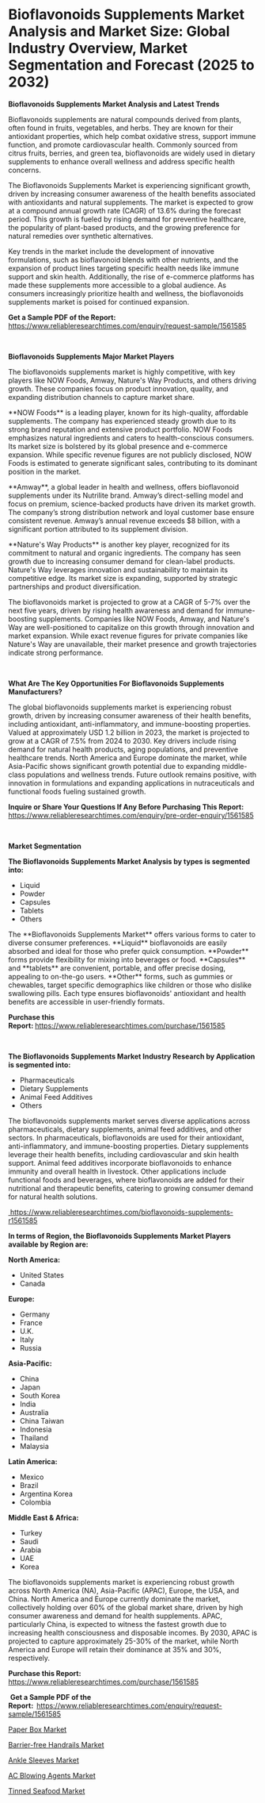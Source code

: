 <p><h1>Bioflavonoids Supplements Market Analysis and Market Size: Global Industry Overview, Market Segmentation and Forecast (2025 to 2032)</h1></p><p><strong>Bioflavonoids Supplements Market Analysis and Latest Trends</strong></p>
<p><p>Bioflavonoids supplements are natural compounds derived from plants, often found in fruits, vegetables, and herbs. They are known for their antioxidant properties, which help combat oxidative stress, support immune function, and promote cardiovascular health. Commonly sourced from citrus fruits, berries, and green tea, bioflavonoids are widely used in dietary supplements to enhance overall wellness and address specific health concerns.</p><p>The Bioflavonoids Supplements Market is experiencing significant growth, driven by increasing consumer awareness of the health benefits associated with antioxidants and natural supplements. The market is expected to grow at a compound annual growth rate (CAGR) of 13.6% during the forecast period. This growth is fueled by rising demand for preventive healthcare, the popularity of plant-based products, and the growing preference for natural remedies over synthetic alternatives.</p><p>Key trends in the market include the development of innovative formulations, such as bioflavonoid blends with other nutrients, and the expansion of product lines targeting specific health needs like immune support and skin health. Additionally, the rise of e-commerce platforms has made these supplements more accessible to a global audience. As consumers increasingly prioritize health and wellness, the bioflavonoids supplements market is poised for continued expansion.</p></p>
<p><strong>Get a Sample PDF of the Report:&nbsp;</strong> <a href="https://www.reliableresearchtimes.com/enquiry/request-sample/1561585?utm_campaign=2131&utm_medium=2&utm_source=Github&utm_content=ia&utm_term=25012025&utm_id=bioflavonoids-supplements">https://www.reliableresearchtimes.com/enquiry/request-sample/1561585</a></p>
<p>&nbsp;</p>
<p><strong>Bioflavonoids Supplements Major Market Players</strong></p>
<p><p>The bioflavonoids supplements market is highly competitive, with key players like NOW Foods, Amway, Nature's Way Products, and others driving growth. These companies focus on product innovation, quality, and expanding distribution channels to capture market share.</p><p>**NOW Foods** is a leading player, known for its high-quality, affordable supplements. The company has experienced steady growth due to its strong brand reputation and extensive product portfolio. NOW Foods emphasizes natural ingredients and caters to health-conscious consumers. Its market size is bolstered by its global presence and e-commerce expansion. While specific revenue figures are not publicly disclosed, NOW Foods is estimated to generate significant sales, contributing to its dominant position in the market.</p><p>**Amway**, a global leader in health and wellness, offers bioflavonoid supplements under its Nutrilite brand. Amway’s direct-selling model and focus on premium, science-backed products have driven its market growth. The company’s strong distribution network and loyal customer base ensure consistent revenue. Amway’s annual revenue exceeds $8 billion, with a significant portion attributed to its supplement division.</p><p>**Nature's Way Products** is another key player, recognized for its commitment to natural and organic ingredients. The company has seen growth due to increasing consumer demand for clean-label products. Nature's Way leverages innovation and sustainability to maintain its competitive edge. Its market size is expanding, supported by strategic partnerships and product diversification.</p><p>The bioflavonoids market is projected to grow at a CAGR of 5-7% over the next five years, driven by rising health awareness and demand for immune-boosting supplements. Companies like NOW Foods, Amway, and Nature's Way are well-positioned to capitalize on this growth through innovation and market expansion. While exact revenue figures for private companies like Nature's Way are unavailable, their market presence and growth trajectories indicate strong performance.</p></p>
<p>&nbsp;</p>
<p><strong>What Are The Key Opportunities For Bioflavonoids Supplements Manufacturers?</strong></p>
<p><p>The global bioflavonoids supplements market is experiencing robust growth, driven by increasing consumer awareness of their health benefits, including antioxidant, anti-inflammatory, and immune-boosting properties. Valued at approximately USD 1.2 billion in 2023, the market is projected to grow at a CAGR of 7.5% from 2024 to 2030. Key drivers include rising demand for natural health products, aging populations, and preventive healthcare trends. North America and Europe dominate the market, while Asia-Pacific shows significant growth potential due to expanding middle-class populations and wellness trends. Future outlook remains positive, with innovation in formulations and expanding applications in nutraceuticals and functional foods fueling sustained growth.</p></p>
<p><strong>Inquire or Share Your Questions If Any Before Purchasing This Report:</strong> <a href="https://www.reliableresearchtimes.com/enquiry/pre-order-enquiry/1561585?utm_campaign=2131&utm_medium=2&utm_source=Github&utm_content=ia&utm_term=25012025&utm_id=bioflavonoids-supplements">https://www.reliableresearchtimes.com/enquiry/pre-order-enquiry/1561585</a></p>
<p>&nbsp;</p>
<p><strong>Market Segmentation</strong></p>
<p><strong>The Bioflavonoids Supplements Market Analysis by types is segmented into:</strong></p>
<p><ul><li>Liquid</li><li>Powder</li><li>Capsules</li><li>Tablets</li><li>Others</li></ul></p>
<p><p>The **Bioflavonoids Supplements Market** offers various forms to cater to diverse consumer preferences. **Liquid** bioflavonoids are easily absorbed and ideal for those who prefer quick consumption. **Powder** forms provide flexibility for mixing into beverages or food. **Capsules** and **tablets** are convenient, portable, and offer precise dosing, appealing to on-the-go users. **Other** forms, such as gummies or chewables, target specific demographics like children or those who dislike swallowing pills. Each type ensures bioflavonoids' antioxidant and health benefits are accessible in user-friendly formats.</p></p>
<p><strong>Purchase this Report:&nbsp;</strong><a href="https://www.reliableresearchtimes.com/purchase/1561585?utm_campaign=2131&utm_medium=2&utm_source=Github&utm_content=ia&utm_term=25012025&utm_id=bioflavonoids-supplements">https://www.reliableresearchtimes.com/purchase/1561585</a></p>
<p>&nbsp;</p>
<p><strong>The Bioflavonoids Supplements Market Industry Research by Application is segmented into:</strong></p>
<p><ul><li>Pharmaceuticals</li><li>Dietary Supplements</li><li>Animal Feed Additives</li><li>Others</li></ul></p>
<p><p>The bioflavonoids supplements market serves diverse applications across pharmaceuticals, dietary supplements, animal feed additives, and other sectors. In pharmaceuticals, bioflavonoids are used for their antioxidant, anti-inflammatory, and immune-boosting properties. Dietary supplements leverage their health benefits, including cardiovascular and skin health support. Animal feed additives incorporate bioflavonoids to enhance immunity and overall health in livestock. Other applications include functional foods and beverages, where bioflavonoids are added for their nutritional and therapeutic benefits, catering to growing consumer demand for natural health solutions.</p></p>
<p><a href="https://www.reliableresearchtimes.com/bioflavonoids-supplements-r1561585?utm_campaign=2131&utm_medium=2&utm_source=Github&utm_content=ia&utm_term=25012025&utm_id=bioflavonoids-supplements">&nbsp;https://www.reliableresearchtimes.com/bioflavonoids-supplements-r1561585</a></p>
<p><strong>In terms of Region, the Bioflavonoids Supplements Market Players available by Region are:</strong></p>
<p>
    <p> <strong> North America: </strong>
        <ul>
            <li>United States</li>
            <li>Canada</li>
        </ul>
        </p> 
    <p> <strong> Europe: </strong>
        <ul>
            <li>Germany</li>
            <li>France</li>
            <li>U.K.</li>
            <li>Italy</li>
            <li>Russia</li>
        </ul>
        </p> 
    <p> <strong> Asia-Pacific: </strong>
        <ul>
            <li>China</li>
            <li>Japan</li>
            <li>South Korea</li>
            <li>India</li>
            <li>Australia</li>
            <li>China Taiwan</li>
            <li>Indonesia</li>
            <li>Thailand</li>
            <li>Malaysia</li>
        </ul>
        </p> 
    <p> <strong> Latin America: </strong>
        <ul>
            <li>Mexico</li>
            <li>Brazil</li>
            <li>Argentina Korea</li>
            <li>Colombia</li>
        </ul>
        </p> 
    <p> <strong> Middle East & Africa: </strong>
        <ul>
            <li>Turkey</li>
            <li>Saudi</li>
            <li>Arabia</li>
            <li>UAE</li>
            <li>Korea</li>
        </ul>
    </p>
    </p>
<p><p>The bioflavonoids supplements market is experiencing robust growth across North America (NA), Asia-Pacific (APAC), Europe, the USA, and China. North America and Europe currently dominate the market, collectively holding over 60% of the global market share, driven by high consumer awareness and demand for health supplements. APAC, particularly China, is expected to witness the fastest growth due to increasing health consciousness and disposable incomes. By 2030, APAC is projected to capture approximately 25-30% of the market, while North America and Europe will retain their dominance at 35% and 30%, respectively.</p></p>
<p><strong>Purchase this Report: </strong><a href="https://www.reliableresearchtimes.com/purchase/1561585?utm_campaign=2131&utm_medium=2&utm_source=Github&utm_content=ia&utm_term=25012025&utm_id=bioflavonoids-supplements">https://www.reliableresearchtimes.com/purchase/1561585</a></p>
<p>&nbsp;<strong>Get a Sample PDF of the Report:&nbsp;&nbsp;</strong><a href="https://www.reliableresearchtimes.com/enquiry/request-sample/1561585?utm_campaign=2131&utm_medium=2&utm_source=Github&utm_content=ia&utm_term=25012025&utm_id=bioflavonoids-supplements">https://www.reliableresearchtimes.com/enquiry/request-sample/1561585</a></p>
<p><strong></strong></p>
<p><p><a href="https://www.linkedin.com/pulse/paper-box-market-size-expand-cagr-105-along-its-major-trends-kqk7f?utm_campaign=2131&utm_medium=2&utm_source=Github&utm_content=ia&utm_term=25012025&utm_id=bioflavonoids-supplements">Paper Box Market</a></p><p><a href="https://www.linkedin.com/pulse/barrier-free-handrails-market-analysis-report-2025-2032-cakpf?utm_campaign=2131&utm_medium=2&utm_source=Github&utm_content=ia&utm_term=25012025&utm_id=bioflavonoids-supplements">Barrier-free Handrails Market</a></p><p><a href="https://www.linkedin.com/pulse/empowering-stakeholders-insights-from-ankle-sleeves-market-research-zhr1f?utm_campaign=2131&utm_medium=2&utm_source=Github&utm_content=ia&utm_term=25012025&utm_id=bioflavonoids-supplements">Ankle Sleeves Market</a></p><p><a href="https://www.linkedin.com/pulse/ac-blowing-agents-market-overview-global-trends-future-prospects-kpmsf?utm_campaign=2131&utm_medium=2&utm_source=Github&utm_content=ia&utm_term=25012025&utm_id=bioflavonoids-supplements">AC Blowing Agents Market</a></p><p><a href="https://www.linkedin.com/pulse/analyzing-tinned-seafood-market-71-cagr-growth-forecast-uizyf?utm_campaign=2131&utm_medium=2&utm_source=Github&utm_content=ia&utm_term=25012025&utm_id=bioflavonoids-supplements">Tinned Seafood Market</a></p></p>